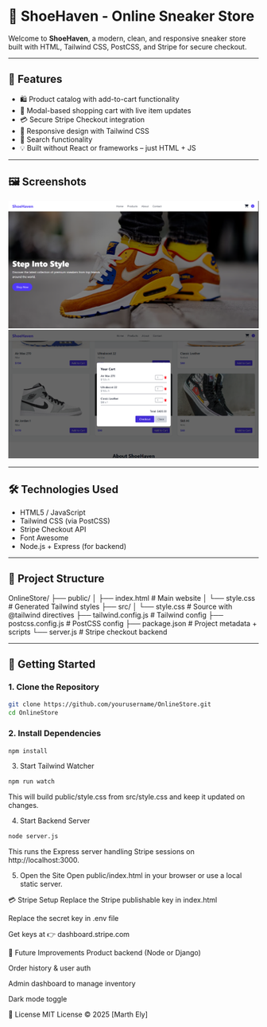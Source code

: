 # 👟 ShoeHaven - Online Sneaker Store

Welcome to **ShoeHaven**, a modern, clean, and responsive sneaker store built with HTML, Tailwind CSS, PostCSS, and Stripe for secure checkout.

---

## 🚀 Features

- 🛍️ Product catalog with add-to-cart functionality
- 🧺 Modal-based shopping cart with live item updates
- 💳 Secure Stripe Checkout integration
- 📱 Responsive design with Tailwind CSS
- 🔎 Search functionality
- 💡 Built without React or frameworks – just HTML + JS

---

## 🖼️ Screenshots

![Home Page](screenshots/homepage.png)  
![Cart Modal](screenshots/cart.png)

---

## 🛠️ Technologies Used

- HTML5 / JavaScript
- Tailwind CSS (via PostCSS)
- Stripe Checkout API
- Font Awesome
- Node.js + Express (for backend)

---

## 📁 Project Structure

OnlineStore/
├── public/
│ ├── index.html # Main website
│ └── style.css # Generated Tailwind styles
├── src/
│ └── style.css # Source with @tailwind directives
├── tailwind.config.js # Tailwind config
├── postcss.config.js # PostCSS config
├── package.json # Project metadata + scripts
└── server.js # Stripe checkout backend


---

## 🧪 Getting Started

### 1. Clone the Repository

```bash
git clone https://github.com/yourusername/OnlineStore.git
cd OnlineStore
```
### 2. Install Dependencies
```bash
npm install
```
3. Start Tailwind Watcher
```bash
npm run watch
```
This will build public/style.css from src/style.css and keep it updated on changes.

4. Start Backend Server
```bash
node server.js
```
This runs the Express server handling Stripe sessions on http://localhost:3000.

5. Open the Site
Open public/index.html in your browser or use a local static server.

💳 Stripe Setup
Replace the Stripe publishable key in index.html

Replace the secret key in .env file

Get keys at 👉 dashboard.stripe.com

🧩 Future Improvements
Product backend (Node or Django)

Order history & user auth

Admin dashboard to manage inventory

Dark mode toggle

📄 License
MIT License © 2025 [Marth Ely]
